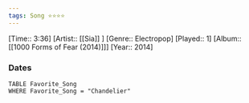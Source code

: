 ```yaml
---
tags: Song ⭐⭐⭐⭐ 
---
```

[Time:: 3:36]
[Artist:: [[Sia]] ]
[Genre:: Electropop]
[Played:: 1]
[Album:: [[1000 Forms of Fear (2014)]]]
[Year:: 2014]
### Dates
````dataview
TABLE Favorite_Song
WHERE Favorite_Song = "Chandelier"
````
